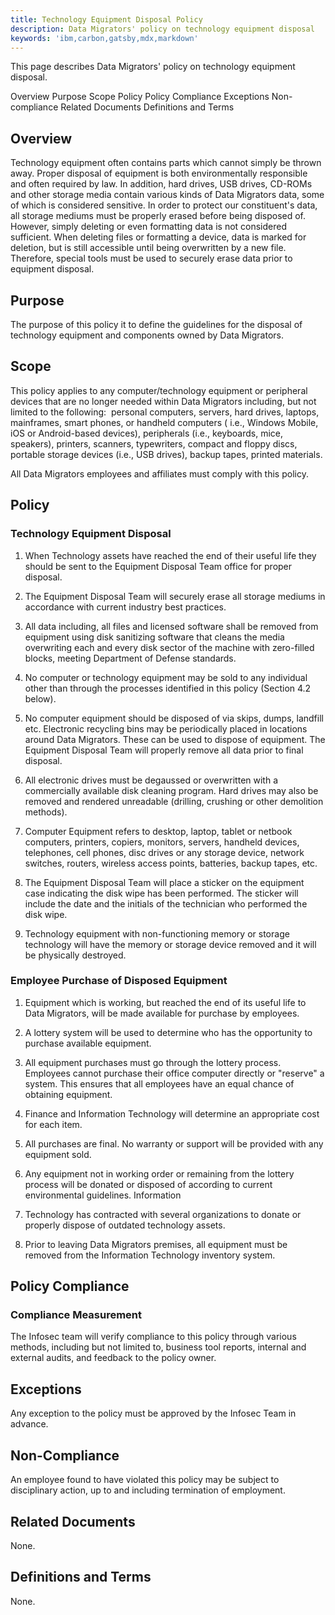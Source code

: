```yaml
---
title: Technology Equipment Disposal Policy
description: Data Migrators' policy on technology equipment disposal
keywords: 'ibm,carbon,gatsby,mdx,markdown'
---
```


<PageDescription>

This page describes Data Migrators' policy on technology equipment disposal.

</PageDescription>

<AnchorLinks>
  <AnchorLink>Overview</AnchorLink>
  <AnchorLink>Purpose</AnchorLink>
  <AnchorLink>Scope</AnchorLink>
  <AnchorLink>Policy</AnchorLink>
  <AnchorLink>Policy Compliance</AnchorLink>
  <AnchorLink>Exceptions</AnchorLink>
  <AnchorLink>Non-compliance</AnchorLink>
  <AnchorLink>Related Documents</AnchorLink>
  <AnchorLink>Definitions and Terms</AnchorLink>
</AnchorLinks>

## Overview

Technology equipment often contains parts which cannot simply be thrown
away. Proper disposal of equipment is both environmentally responsible
and often required by law. In addition, hard drives, USB drives, CD-ROMs
and other storage media contain various kinds of Data Migrators data,
some of which is considered sensitive. In order to protect our
constituent's data, all storage mediums must be properly erased before
being disposed of. However, simply deleting or even formatting data is
not considered sufficient. When deleting files or formatting a device,
data is marked for deletion, but is still accessible until being
overwritten by a new file. Therefore, special tools must be used to
securely erase data prior to equipment disposal.

## Purpose

The purpose of this policy it to define the guidelines for the disposal
of technology equipment and components owned by Data Migrators.

## Scope

This policy applies to any computer/technology equipment or peripheral
devices that are no longer needed within Data Migrators including, but
not limited to the following:  personal computers, servers, hard drives,
laptops, mainframes, smart phones, or handheld computers ( i.e., Windows
Mobile, iOS or Android-based devices), peripherals (i.e., keyboards,
mice, speakers), printers, scanners, typewriters, compact and floppy
discs, portable storage devices (i.e., USB drives), backup tapes,
printed materials.

All Data Migrators employees and affiliates must comply with this
policy.

## Policy

### Technology Equipment Disposal

1.  When Technology assets have reached the end of their useful
    life they should be sent to the Equipment Disposal Team
    office for proper disposal.

2.  The Equipment Disposal Team will securely erase all
    storage mediums in accordance with current industry best
    practices.

3.  All data including, all files and licensed software shall be
    removed from equipment using disk sanitizing software that
    cleans the media overwriting each and every disk sector of
    the machine with zero-filled blocks, meeting Department of
    Defense standards.

4.  No computer or technology equipment may be sold to any
    individual other than through the processes identified in
    this policy (Section 4.2 below).

5.  No computer equipment should be disposed of via skips,
    dumps, landfill etc. Electronic recycling bins may be
    periodically placed in locations around Data Migrators.
    These can be used to dispose of equipment. The Equipment
    Disposal Team will properly remove all data prior to final
    disposal.

6.  All electronic drives must be degaussed or overwritten with
    a commercially available disk cleaning program. Hard drives
    may also be removed and rendered unreadable (drilling,
    crushing or other demolition methods).

7.  Computer Equipment refers to desktop, laptop, tablet or
    netbook computers, printers, copiers, monitors, servers,
    handheld devices, telephones, cell phones, disc drives or
    any storage device, network switches, routers, wireless
    access points, batteries, backup tapes, etc.

8.  The Equipment Disposal Team will place a sticker on the
    equipment case indicating the disk wipe has been performed.
    The sticker will include the date and the initials of the
    technician who performed the disk wipe.

9.  Technology equipment with non-functioning memory or storage
    technology will have the memory or storage device removed
    and it will be physically destroyed.

### Employee Purchase of Disposed Equipment

1.  Equipment which is working, but reached the end of its
    useful life to Data Migrators, will be made available for
    purchase by employees.

2.  A lottery system will be used to determine who has the
    opportunity to purchase available equipment.

3.  All equipment purchases must go through the lottery process.
    Employees cannot purchase their office computer directly or
    "reserve" a system. This ensures that all employees have an
    equal chance of obtaining equipment.

4.  Finance and Information Technology will determine an
    appropriate cost for each item.

5.  All purchases are final. No warranty or support will be
    provided with any equipment sold.

6.  Any equipment not in working order or remaining from the
    lottery process will be donated or disposed of according to
    current environmental guidelines. Information

7.  Technology has contracted with several organizations to
    donate or properly dispose of outdated technology assets.

8.  Prior to leaving Data Migrators premises, all equipment
    must be removed from the Information Technology inventory
    system.

## Policy Compliance

### Compliance Measurement

The Infosec team will verify compliance to this policy through various
methods, including but not limited to, business tool reports, internal
and external audits, and feedback to the policy owner.

## Exceptions

Any exception to the policy must be approved by the Infosec Team in
advance.

## Non-Compliance

An employee found to have violated this policy may be subject to
disciplinary action, up to and including termination of employment.

## Related Documents

None.

## Definitions and Terms

None.
